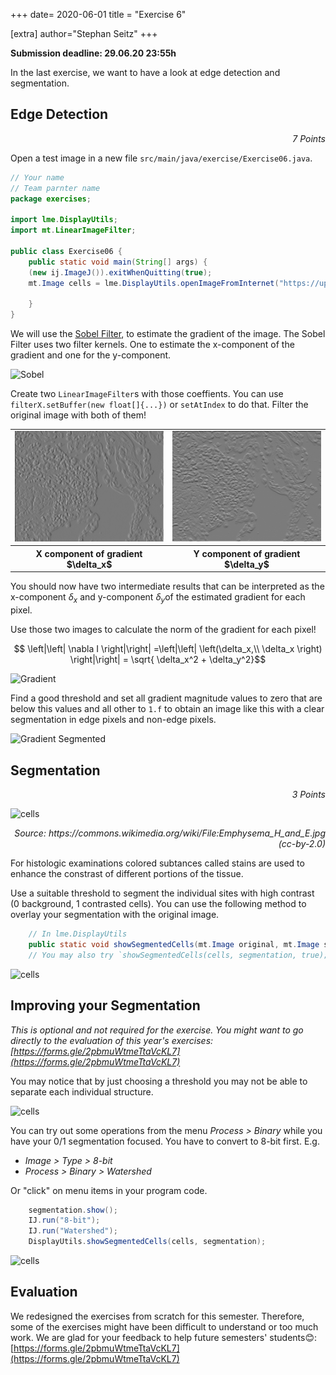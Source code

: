 +++
date= 2020-06-01
title = "Exercise 6"

[extra]
author="Stephan Seitz"
+++


**Submission deadline: 29.06.20 23:55h**

In the last exercise, we want to have a look at edge detection and segmentation.

## Edge Detection
<P align=right> <i>7 Points</i>


Open a test image in a new file `src/main/java/exercise/Exercise06.java`.

```java
// Your name
// Team parnter name
package exercises;

import lme.DisplayUtils;
import mt.LinearImageFilter;

public class Exercise06 {
    public static void main(String[] args) {
	(new ij.ImageJ()).exitWhenQuitting(true);
	mt.Image cells = lme.DisplayUtils.openImageFromInternet("https://upload.wikimedia.org/wikipedia/commons/8/86/Emphysema_H_and_E.jpg", ".jpg");

    }
}
```

We will use the [Sobel Filter](https://en.wikipedia.org/wiki/Sobel_operator), to estimate the gradient of the image.
The Sobel Filter uses two filter kernels. One to estimate the x-component of the gradient and one for the y-component.

![Sobel](../sobel.png)

Create two `LinearImageFilter`s with those coeffients. You can use `filterX.setBuffer(new float[]{...})`
or `setAtIndex` to do that.
Filter the original image with both of them!

<table>
    <tr>
	<td><img src="./cell2_EdgesX.png" alt=""></td>
	<td><img src="./cell2_EdgesY.png" alt=""></td>
    </tr>
    <tr>
	<th>X component of gradient $\delta_x$</th>
	<th>Y component of gradient $\delta_y$</th>
    </tr>
</table>

You should now have two intermediate results that can be interpreted as the x-component $\delta_x$
and y-component $\delta_y$of the estimated gradient for each pixel.


Use those two images to calculate the norm of the gradient for each pixel!

$$ \left|\left| \nabla I \right|\right| =\left|\left| \left(\delta_x,\\ \delta_x \right) \right|\right| = \sqrt{ \delta_x^2 + \delta_y^2}$$


![Gradient](../cell2_GradientMagnitude.png)

Find a good threshold and set all gradient magnitude values to zero that are below this values and all other to `1.f` to
obtain an image like this with a clear segmentation in edge pixels and non-edge pixels.

![Gradient Segmented](../cell2_GradientSegmented.png)

## Segmentation

<P align=right> <i>3 Points</i>

![cells](https://upload.wikimedia.org/wikipedia/commons/8/86/Emphysema_H_and_E.jpg)

<P align=right> <i>Source: https://commons.wikimedia.org/wiki/File:Emphysema_H_and_E.jpg (cc-by-2.0)</i>

For histologic examinations colored subtances called stains are used to enhance the constrast
of different portions of the tissue.

Use a suitable threshold to segment the individual sites with high contrast (0 background, 1 contrasted cells).
You can use the following method to overlay your segmentation with the original image.

```java
    // In lme.DisplayUtils
    public static void showSegmentedCells(mt.Image original, mt.Image segmented) 
    // You may also try `showSegmentedCells(cells, segmentation, true);` with the newest version of DisplayUtils
```


![cells](../SegmentationOnImageNoWatershed.png)

## Improving your Segmentation
*This is optional and not required for the exercise.
You might want to go directly to the evaluation of this year's exercises:
[https://forms.gle/2pbmuWtmeTtaVcKL7](https://forms.gle/2pbmuWtmeTtaVcKL7)*

You may notice that by just choosing a threshold you may not be able to separate each individual structure.

![cells](../cell2_segmented.png)

You can try out some operations from the menu *Process > Binary* while you have your 0/1 segmentation focused.
You have to convert to 8-bit first. E.g.

<!--There's a trick to improve your segmentation using [the watershed method](https://en.wikipedia.org/wiki/Watershed_%28image_processing%29). -->
<!--Click on the following menu items while displaying your 0/1 segmentation.-->

-  *Image > Type > 8-bit*
-  *Process > Binary > Watershed*

<!--![cells](./cell2_segmented_watershed.png)-->

Or "click" on menu items in your program code.

```java
    segmentation.show();
    IJ.run("8-bit");
    IJ.run("Watershed");
    DisplayUtils.showSegmentedCells(cells, segmentation);
```

![cells](../SegmentationOnImage.png)

## Evaluation

We redesigned the exercises from scratch for this semester.
Therefore, some of the exercises might have been difficult to understand or too much work. 
We are glad for your feedback to help future semesters' students😊:
[https://forms.gle/2pbmuWtmeTtaVcKL7](https://forms.gle/2pbmuWtmeTtaVcKL7)

<!--Also other morphologic operations from the "Binary" menu may help to improve the segmentation.-->

<!--[>## Morphologic Operations<]-->


<!--<P align=right> <i>5 Bonus points</i>-->

<!--[>![Breast Cancer](./one_color.png)<]-->
<!--![Breast Cancer](./one_color.png)-->

